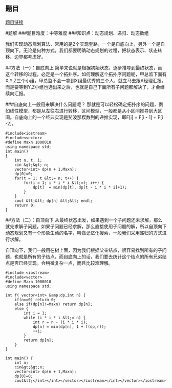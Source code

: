 ## 题目
[题目链接](https://www.nowcoder.com/practice/4bc284dc9d0144628a722eb5d1191ef3?tpId=182&tqId=325915&sourceUrl=/exam/oj&channenl=wgithub&fromPut=wgithub)

#题解
###题目难度：中等难度
###知识点：动态规划、递归、动态数组

我们实现动态规划算法，常用的是2个实现套路，一个是自底向上，另外一个是自顶向下。无论是何种方式，我们都要明确动态规划的过程，把状态表示、状态转移、边界都考虑好。

##方法（一）：自底向上
简单来说就是根据初始状态，逐步推导到最终状态，而这个转移的过程，必定是一个拓扑序。如何理解这个拓扑序问题呢，甲总监下面有X,Y,Z三个小组，甲总监不会一拿到X组最优秀的三个人，就立马去跟A经理汇报，而是要等到Y,Z小组也选出来之后，也就是自己下面所有子问题都解决了，才会继续向汇报。

###自底向上一般用来解决什么问题呢？
那就是可以轻松确定拓扑序的问题，例如线性模型，都是从左往右进行转移，区间模型，一般都是从小区间推导到大区间。自底向上的一个经典实现是斐波那楔数列的递推实现，即F[i] = F[i - 1] + F[i -2]。


```
#include<iostream>
#include<vector>
#define Maxn 1000010
using namespace std;
int main()
{            
    int n, t, i;
    cin &gt;&gt; n;
    vector<int> dp(n + 1,Maxn);
    dp[0]=0;
    for(t = 1; t &lt;= n; t++) {
        for(i = 1; i * i * i &lt;=t; i++) {
            dp[t]  = min(dp[t], dp[t - i * i * i]+1);
        }
    }
    cout &lt;&lt; dp[n] &lt;&lt; endl;
    return 0;
}
```

##方法（二）：自顶向下
从最终状态出发，如果遇到一个子问题还未求解，那么就先求解子问题。如果子问题已经求解，那么直接使用子问题的解，所以自顶向下动态规划又有一个形象生动的名字，叫做记忆化搜索，一般我们采用递归的方式进行求解。


自顶向下，我们一般用在树上面，因为我们根据父亲结点，很容易找到所有的子问题，也就是所有的子结点，而自底向上的话，我们要去统计这个结点的所有兄弟结点是否已经实现。会稍微复杂一点，而且比较难理解。


```
#include <iostream>
#include<vector>
#define Maxn 1000010
using namespace std;

int f( vector<int> &amp;dp,int n) {
    if(n==0) return 0;
    else if(dp[n]!=Maxn) return dp[n];
    else {
        int i = 1;
        while (i * i * i &lt;= n) {
            int r = n - (i * i * i);
            dp[n] = min(dp[n], 1 + f(dp,r));
            ++i;
        }
        return dp[n];
    }
}
   
int main() {
    int n;
    cin&gt;&gt;n;
    vector<int> dp(n + 1,Maxn);
    dp[0]=0;
    cout&lt;</int></int></vector></iostream></int></vector></iostream>